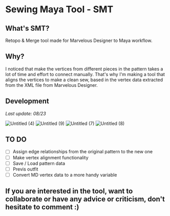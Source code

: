 # Sewing Maya Tool - SMT

## What's SMT?

Retopo & Merge tool made for Marvelous Designer to Maya workflow.

## Why?

I noticed that make the vertices from different pieces in the pattern takes a lot of time and effort to connect manually. That's why I'm making a tool that aligns the vertices to make a clean sew, based in the vertex data extracted from the XML file from Marvelous Designer.

## Development

*Last update: 08/23*

![Untitled (4)](https://github.com/user-attachments/assets/0c7a5e04-dcfc-43b2-8a69-8c9bf4c8cab8)
![Untitled (9)](https://github.com/user-attachments/assets/49b4f258-99a4-4743-a109-ca232e873d35)
![Untitled (7)](https://github.com/user-attachments/assets/c45220c4-32a1-4543-819b-f9892241fbae)
![Untitled (8)](https://github.com/user-attachments/assets/5934cf2c-6dbd-4a79-a92e-419c2b7bf359)

## TO DO

- [ ] Assign edge relationships from the original pattern to the new one
- [ ] Make vertex alignment functionality
- [ ] Save / Load pattern data
- [ ] Previs outfit
- [ ] Convert MD vertex data to a more handy variable

## If you are interested in the tool, want to collaborate or have any advice or criticism, don't hesitate to comment :)
